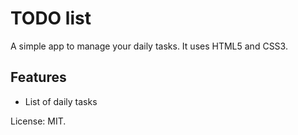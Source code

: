 # TODO list
A simple app to manage your daily tasks.
It uses HTML5 and CSS3.
## Features
* List of daily tasks

License: MIT.